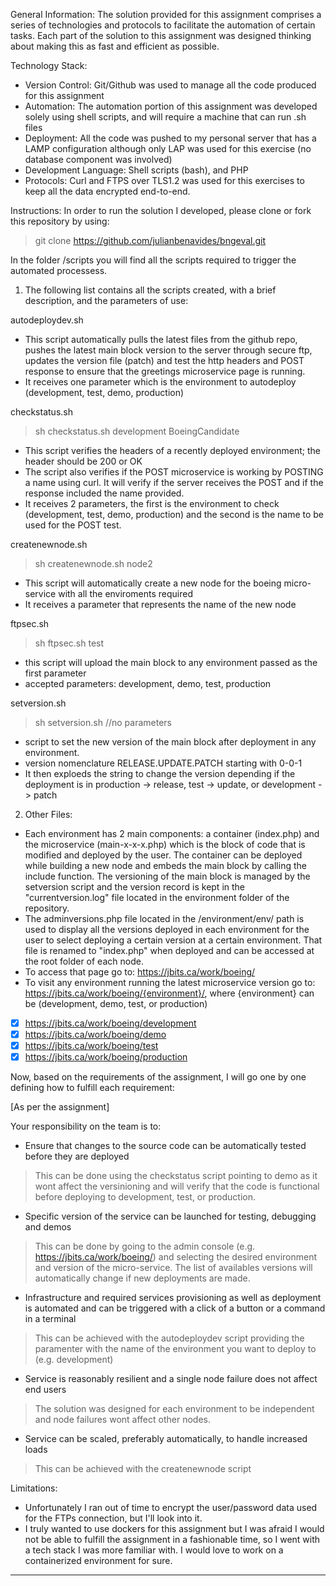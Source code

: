 

General Information:
The solution provided for this assignment comprises a series of technologies and protocols to facilitate the automation of certain tasks. Each part of the solution to this assignment was designed thinking about making this as fast and efficient as possible.

Technology Stack:
* Version Control: Git/Github was used to manage all the code produced for this assignment
* Automation: The automation portion of this assignment was developed solely using shell scripts, and will require a machine that can run .sh files
* Deployment: All the code was pushed to my personal server that has a LAMP configuration although only LAP was used for this exercise (no database component was involved)
* Development Language: Shell scripts (bash), and PHP
* Protocols: Curl and FTPS over TLS1.2 was used for this exercises to keep all the data encrypted end-to-end.



Instructions:
In order to run the solution I developed, please clone or fork this repository by using:
> git clone https://github.com/julianbenavides/bngeval.git

In the folder /scripts you will find all the scripts required to trigger the automated processess.

1. The following list contains all the scripts created, with a brief description, and the parameters of use:

autodeploydev.sh
* This script automatically pulls the latest files from the github repo, pushes the latest main block version to the server through secure ftp, updates the version file (patch) and test the http headers and POST response to ensure that the greetings microservice page is running.
* It receives one parameter which is the environment to autodeploy (development, test, demo, production)

checkstatus.sh
> sh checkstatus.sh development BoeingCandidate
* This script verifies the headers of a recently deployed environment; the header should be 200 or OK
* The script also verifies if the POST microservice is working by POSTING a name using curl. It will verify if the server receives the POST and if the response included the name provided.
* It receives 2 parameters, the first is the environment to check (development, test, demo, production) and the second is the name to be used for the POST test.

createnewnode.sh
> sh createnewnode.sh node2
* This script will automatically create a new node for the boeing micro-service with all the enviroments required
* It receives a parameter that represents the name of the new node

ftpsec.sh
> sh ftpsec.sh test
* this script will upload the main block to any environment passed as the first parameter
* accepted parameters: development, demo, test, production

setversion.sh
> sh setversion.sh //no parameters
* script to set the new version of the main block after deployment in any environment.
* version nomenclature RELEASE.UPDATE.PATCH starting with 0-0-1
* It then exploeds the string to change the version depending if the deployment is in production -> release, test -> update, or development -> patch

2. Other Files:
* Each environment has 2 main components: a container (index.php) and the microservice (main-x-x-x.php) which is the block of code that is modified and deployed by the user. The container can be deployed while building a new node and embeds the main block by calling the include function. The versioning of the main block is managed by the setversion script and the version record is kept in the "currentversion.log" file located in the environment folder of the repository.
* The adminversions.php file located in the /environment/env/ path is used to display all the versions deployed in each environment for the user to select deploying a certain version at a certain environment. That file is renamed to "index.php" when deployed and can be accessed at the root folder of each node.
* To access that page go to: https://jbits.ca/work/boeing/
* To visit any environment running the latest microservice version go to: https://jbits.ca/work/boeing/{environment}/, where {environment} can be (development, demo, test, or production)
- [x]  https://jbits.ca/work/boeing/development
- [x]  https://jbits.ca/work/boeing/demo
- [x]  https://jbits.ca/work/boeing/test
- [x]  https://jbits.ca/work/boeing/production

Now, based on the requirements of the assignment, I will go one by one defining how to fulfill each requirement:

[As per the assignment]

Your responsibility on the team is to:
* Ensure that changes to the source code can be automatically tested before they are deployed
> This can be done using the checkstatus script pointing to demo as it wont affect the versinioning and will verify that the code is functional before deploying to development, test, or production.
* Specific version of the service can be launched for testing, debugging and demos
> This can be done by going to the admin console (e.g. https://jbits.ca/work/boeing/) and selecting the desired environment and version of the micro-service. The list of availables versions will automatically change if new deployments are made.
* Infrastructure and required services provisioning as well as deployment is automated and can be triggered with a click of a button or a command in a terminal
> This can be achieved with the autodeploydev script providing the paramenter with the name of the environment you want to deploy to (e.g. development)
* Service is reasonably resilient and a single node failure does not affect end users
> The solution was designed for each environment to be independent and node failures wont affect other nodes.
* Service can be scaled, preferably automatically, to handle increased loads
> This can be achieved with the createnewnode script


Limitations:
* Unfortunately I ran out of time to encrypt the user/password data used for the FTPs connection, but I'll look into it.
* I truly wanted to use dockers for this assignment but I was afraid I would not be able to fulfill the assignment in a fashionable time, so I went with a tech stack I was more familiar with. I would love to work on a containerized environment for sure.
----


